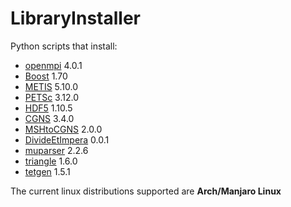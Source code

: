 # LibraryInstaller

Python scripts that install:

- [openmpi](https://www.open-mpi.org/) 4.0.1
- [Boost](https://www.boost.org/) 1.70
- [METIS](http://glaros.dtc.umn.edu/gkhome/metis/metis/overview) 5.10.0
- [PETSc](https://www.mcs.anl.gov/petsc/) 3.12.0
- [HDF5](https://www.hdfgroup.org/) 1.10.5
- [CGNS](https://cgns.github.io/index.html) 3.4.0
- [MSHtoCGNS](https://github.com/felipegiacomelli/MSHtoCGNS) 2.0.0
- [DivideEtImpera](https://github.com/felipegiacomelli/DivideEtImpera) 0.0.1
- [muparser](http://beltoforion.de/article.php?a=muparser) 2.2.6
- [triangle](http://www.cs.cmu.edu/~quake/triangle.html) 1.6.0
- [tetgen](http://wias-berlin.de/software/index.jsp?id=TetGen&lang=1) 1.5.1

The current linux distributions supported are **Arch/Manjaro Linux**

